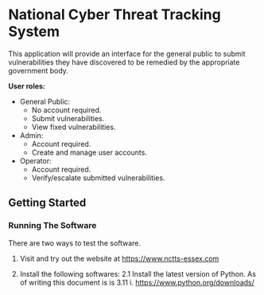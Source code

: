 # National Cyber Threat Tracking System
 
This application will provide an interface for the general public to submit vulnerabilities they have discovered to be remedied by the appropriate government body.

**User roles:**
- General Public:
  - No account required.
  - Submit vulnerabilities.
  - View fixed vulnerabilities.
- Admin:
  - Account required.
  - Create and manage user accounts.
- Operator: 
  - Account required.
  - Verify/escalate submitted vulnerabilities.

## Getting Started

### Running The Software


There are two ways to test the software.

1. Visit and try out the website at https://www.nctts-essex.com

2. Install the following softwares:
  2.1 Install the latest version of Python. As of writing this document is is 3.11
    i. https://www.python.org/downloads/ 
